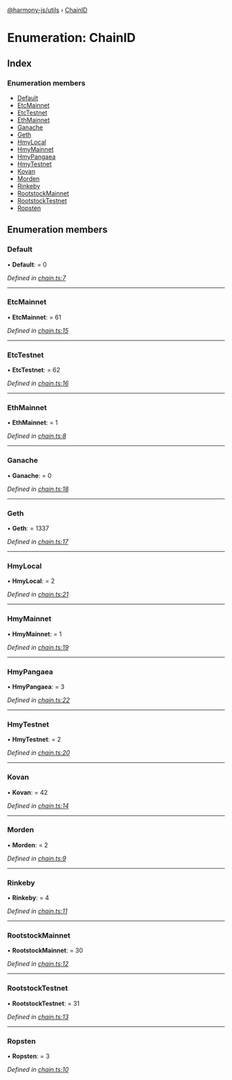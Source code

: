 [@harmony-js/utils](../globals.md) › [ChainID](chainid.md)

# Enumeration: ChainID

## Index

### Enumeration members

* [Default](chainid.md#default)
* [EtcMainnet](chainid.md#etcmainnet)
* [EtcTestnet](chainid.md#etctestnet)
* [EthMainnet](chainid.md#ethmainnet)
* [Ganache](chainid.md#ganache)
* [Geth](chainid.md#geth)
* [HmyLocal](chainid.md#hmylocal)
* [HmyMainnet](chainid.md#hmymainnet)
* [HmyPangaea](chainid.md#hmypangaea)
* [HmyTestnet](chainid.md#hmytestnet)
* [Kovan](chainid.md#kovan)
* [Morden](chainid.md#morden)
* [Rinkeby](chainid.md#rinkeby)
* [RootstockMainnet](chainid.md#rootstockmainnet)
* [RootstockTestnet](chainid.md#rootstocktestnet)
* [Ropsten](chainid.md#ropsten)

## Enumeration members

###  Default

• **Default**: = 0

*Defined in [chain.ts:7](https://github.com/FireStack-Lab/Harmony-sdk-core/blob/436f358/packages/harmony-utils/src/chain.ts#L7)*

___

###  EtcMainnet

• **EtcMainnet**: = 61

*Defined in [chain.ts:15](https://github.com/FireStack-Lab/Harmony-sdk-core/blob/436f358/packages/harmony-utils/src/chain.ts#L15)*

___

###  EtcTestnet

• **EtcTestnet**: = 62

*Defined in [chain.ts:16](https://github.com/FireStack-Lab/Harmony-sdk-core/blob/436f358/packages/harmony-utils/src/chain.ts#L16)*

___

###  EthMainnet

• **EthMainnet**: = 1

*Defined in [chain.ts:8](https://github.com/FireStack-Lab/Harmony-sdk-core/blob/436f358/packages/harmony-utils/src/chain.ts#L8)*

___

###  Ganache

• **Ganache**: = 0

*Defined in [chain.ts:18](https://github.com/FireStack-Lab/Harmony-sdk-core/blob/436f358/packages/harmony-utils/src/chain.ts#L18)*

___

###  Geth

• **Geth**: = 1337

*Defined in [chain.ts:17](https://github.com/FireStack-Lab/Harmony-sdk-core/blob/436f358/packages/harmony-utils/src/chain.ts#L17)*

___

###  HmyLocal

• **HmyLocal**: = 2

*Defined in [chain.ts:21](https://github.com/FireStack-Lab/Harmony-sdk-core/blob/436f358/packages/harmony-utils/src/chain.ts#L21)*

___

###  HmyMainnet

• **HmyMainnet**: = 1

*Defined in [chain.ts:19](https://github.com/FireStack-Lab/Harmony-sdk-core/blob/436f358/packages/harmony-utils/src/chain.ts#L19)*

___

###  HmyPangaea

• **HmyPangaea**: = 3

*Defined in [chain.ts:22](https://github.com/FireStack-Lab/Harmony-sdk-core/blob/436f358/packages/harmony-utils/src/chain.ts#L22)*

___

###  HmyTestnet

• **HmyTestnet**: = 2

*Defined in [chain.ts:20](https://github.com/FireStack-Lab/Harmony-sdk-core/blob/436f358/packages/harmony-utils/src/chain.ts#L20)*

___

###  Kovan

• **Kovan**: = 42

*Defined in [chain.ts:14](https://github.com/FireStack-Lab/Harmony-sdk-core/blob/436f358/packages/harmony-utils/src/chain.ts#L14)*

___

###  Morden

• **Morden**: = 2

*Defined in [chain.ts:9](https://github.com/FireStack-Lab/Harmony-sdk-core/blob/436f358/packages/harmony-utils/src/chain.ts#L9)*

___

###  Rinkeby

• **Rinkeby**: = 4

*Defined in [chain.ts:11](https://github.com/FireStack-Lab/Harmony-sdk-core/blob/436f358/packages/harmony-utils/src/chain.ts#L11)*

___

###  RootstockMainnet

• **RootstockMainnet**: = 30

*Defined in [chain.ts:12](https://github.com/FireStack-Lab/Harmony-sdk-core/blob/436f358/packages/harmony-utils/src/chain.ts#L12)*

___

###  RootstockTestnet

• **RootstockTestnet**: = 31

*Defined in [chain.ts:13](https://github.com/FireStack-Lab/Harmony-sdk-core/blob/436f358/packages/harmony-utils/src/chain.ts#L13)*

___

###  Ropsten

• **Ropsten**: = 3

*Defined in [chain.ts:10](https://github.com/FireStack-Lab/Harmony-sdk-core/blob/436f358/packages/harmony-utils/src/chain.ts#L10)*
